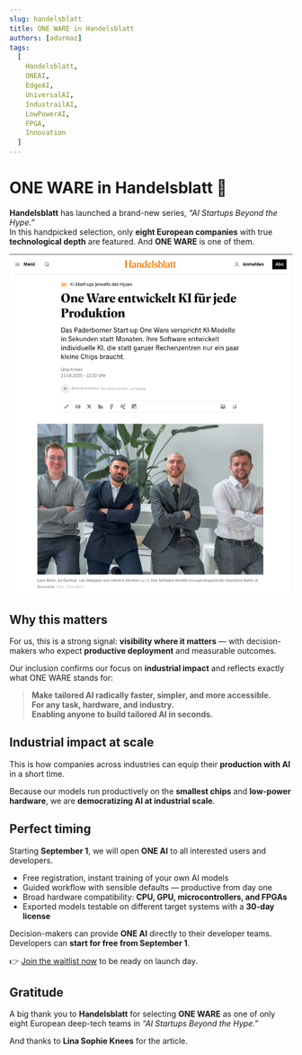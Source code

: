 ```yaml
---
slug: handelsblatt
title: ONE WARE in Handelsblatt
authors: [adurmaz]
tags:
  [
    Handelsblatt,
    ONEAI,
    EdgeAI,
    UniversalAI,
    IndustrailAI,
    LowPowerAI,
    FPGA,
    Innovation
  ]
---
```


# ONE WARE in Handelsblatt 🎉

**Handelsblatt** has launched a brand-new series, *“AI Startups Beyond the Hype.”*  
In this handpicked selection, only **eight European companies** with true **technological depth** are featured. And **ONE WARE** is one of them.

![Handelsblatt](img/handelsblatt.png)

<!-- truncate -->

## Why this matters
For us, this is a strong signal: **visibility where it matters** — with decision-makers who expect **productive deployment** and measurable outcomes.  

Our inclusion confirms our focus on **industrial impact** and reflects exactly what ONE WARE stands for:

> **Make tailored AI radically faster, simpler, and more accessible.  
> For any task, hardware, and industry.  
> Enabling anyone to build tailored AI in seconds.**

## Industrial impact at scale
This is how companies across industries can equip their **production with AI** in a short time.  

Because our models run productively on the **smallest chips** and **low-power hardware**, we are **democratizing AI at industrial scale**.

## Perfect timing
Starting **September 1**, we will open **ONE AI** to all interested users and developers.  

- Free registration, instant training of your own AI models  
- Guided workflow with sensible defaults — productive from day one  
- Broad hardware compatibility: **CPU, GPU, microcontrollers, and FPGAs**  
- Exported models testable on different target systems with a **30-day license**

Decision-makers can provide **ONE AI** directly to their developer teams.  
Developers can **start for free from September 1**.

👉 [Join the waitlist now](https://forms.office.com/pages/responsepage.aspx?id=i920S-FVZEWRotr4Gjl24qtEGuoJgoJEmSnjTcpkTZpUNTJJWEY4S0g1VUdFWVVQMERBTEg5U01DQS4u&route=shorturl) to be ready on launch day.


## Gratitude
A big thank you to **Handelsblatt** for selecting **ONE WARE** as one of only eight European deep-tech teams in *“AI Startups Beyond the Hype.”*  

And thanks to **Lina Sophie Knees** for the article.  
